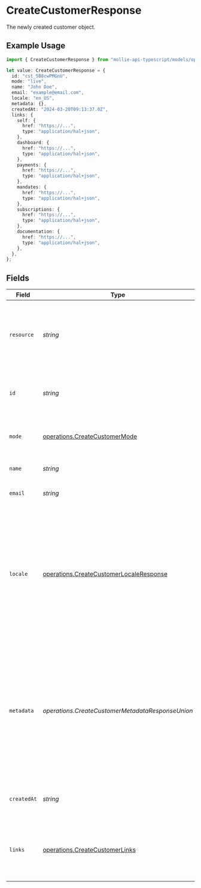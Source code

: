 # CreateCustomerResponse

The newly created customer object.

## Example Usage

```typescript
import { CreateCustomerResponse } from "mollie-api-typescript/models/operations";

let value: CreateCustomerResponse = {
  id: "cst_5B8cwPMGnU",
  mode: "live",
  name: "John Doe",
  email: "example@email.com",
  locale: "en_US",
  metadata: {},
  createdAt: "2024-03-20T09:13:37.0Z",
  links: {
    self: {
      href: "https://...",
      type: "application/hal+json",
    },
    dashboard: {
      href: "https://...",
      type: "application/hal+json",
    },
    payments: {
      href: "https://...",
      type: "application/hal+json",
    },
    mandates: {
      href: "https://...",
      type: "application/hal+json",
    },
    subscriptions: {
      href: "https://...",
      type: "application/hal+json",
    },
    documentation: {
      href: "https://...",
      type: "application/hal+json",
    },
  },
};
```

## Fields

| Field                                                                                                                                                                                                                             | Type                                                                                                                                                                                                                              | Required                                                                                                                                                                                                                          | Description                                                                                                                                                                                                                       | Example                                                                                                                                                                                                                           |
| --------------------------------------------------------------------------------------------------------------------------------------------------------------------------------------------------------------------------------- | --------------------------------------------------------------------------------------------------------------------------------------------------------------------------------------------------------------------------------- | --------------------------------------------------------------------------------------------------------------------------------------------------------------------------------------------------------------------------------- | --------------------------------------------------------------------------------------------------------------------------------------------------------------------------------------------------------------------------------- | --------------------------------------------------------------------------------------------------------------------------------------------------------------------------------------------------------------------------------- |
| `resource`                                                                                                                                                                                                                        | *string*                                                                                                                                                                                                                          | :heavy_minus_sign:                                                                                                                                                                                                                | Indicates the response contains a customer object. Will always contain the string `customer` for this endpoint.                                                                                                                   |                                                                                                                                                                                                                                   |
| `id`                                                                                                                                                                                                                              | *string*                                                                                                                                                                                                                          | :heavy_check_mark:                                                                                                                                                                                                                | The identifier uniquely referring to this customer. Example: `cst_vsKJpSsabw`.                                                                                                                                                    | cst_5B8cwPMGnU                                                                                                                                                                                                                    |
| `mode`                                                                                                                                                                                                                            | [operations.CreateCustomerMode](../../models/operations/createcustomermode.md)                                                                                                                                                    | :heavy_check_mark:                                                                                                                                                                                                                | Whether this entity was created in live mode or in test mode.                                                                                                                                                                     | live                                                                                                                                                                                                                              |
| `name`                                                                                                                                                                                                                            | *string*                                                                                                                                                                                                                          | :heavy_check_mark:                                                                                                                                                                                                                | The full name of the customer.                                                                                                                                                                                                    | John Doe                                                                                                                                                                                                                          |
| `email`                                                                                                                                                                                                                           | *string*                                                                                                                                                                                                                          | :heavy_check_mark:                                                                                                                                                                                                                | The email address of the customer.                                                                                                                                                                                                | example@email.com                                                                                                                                                                                                                 |
| `locale`                                                                                                                                                                                                                          | [operations.CreateCustomerLocaleResponse](../../models/operations/createcustomerlocaleresponse.md)                                                                                                                                | :heavy_check_mark:                                                                                                                                                                                                                | Preconfigure the language to be used in the hosted payment pages shown to the customer. Should only be provided if<br/>absolutely necessary. If not provided, the browser language will be used which is typically highly accurate. | en_US                                                                                                                                                                                                                             |
| `metadata`                                                                                                                                                                                                                        | *operations.CreateCustomerMetadataResponseUnion*                                                                                                                                                                                  | :heavy_check_mark:                                                                                                                                                                                                                | Provide any data you like, for example a string or a JSON object. We will save the data alongside the entity. Whenever<br/>you fetch the entity with our API, we will also include the metadata. You can use up to approximately 1kB. |                                                                                                                                                                                                                                   |
| `createdAt`                                                                                                                                                                                                                       | *string*                                                                                                                                                                                                                          | :heavy_check_mark:                                                                                                                                                                                                                | The entity's date and time of creation, in [ISO 8601](https://en.wikipedia.org/wiki/ISO_8601) format.                                                                                                                             | 2024-03-20T09:13:37.0Z                                                                                                                                                                                                            |
| `links`                                                                                                                                                                                                                           | [operations.CreateCustomerLinks](../../models/operations/createcustomerlinks.md)                                                                                                                                                  | :heavy_check_mark:                                                                                                                                                                                                                | An object with several relevant URLs. Every URL object will contain an `href` and a `type` field.                                                                                                                                 |                                                                                                                                                                                                                                   |